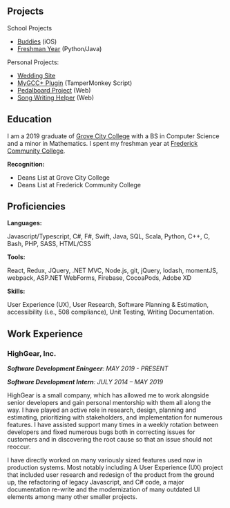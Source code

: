 
## Projects

School Projects

- [Buddies](./site/buddiesIOSProject.html) (iOS)
- [Freshman Year](./site/freshmanYearProjects.html) (Python/Java)


Personal Projects:

- [Wedding Site](https://www.melissaandjake.com)
- [MyGCC+ Plugin](./site/mygccPlusProject.html) (TamperMonkey Script)
- [Pedalboard Project](./site/pedalboardProject.html) (Web)
- [Song Writing Helper](./site/rhymerProject.html) (Web)


## Education

I am a 2019 graduate of [Grove City College](https://www.gcc.edu) with a BS in Computer Science and a minor in Mathematics.
I spent my freshman year at [Frederick Community College](https://www.frederick.edu).

**Recognition:**
- Deans List at Grove City College
- Deans List at Frederick Community College

## Proficiencies

**Languages:**

Javascript/Typescript, C#, F#, Swift, Java, SQL,
Scala, Python, C++, C, Bash, PHP, SASS,
HTML/CSS

**Tools:**

React, Redux, JQuery, .NET MVC, Node.js, git,
jQuery, lodash, momentJS, webpack, ASP.NET
WebForms, Firebase, CocoaPods, Adobe XD

**Skills:**

User Experience (UX), User Research, Software
Planning & Estimation, accessibility (i.e., 508
compliance), Unit Testing, Writing
Documentation.


## Work Experience

### HighGear, Inc.

_**Software Development Eningeer**: MAY 2019 - PRESENT_

_**Software Development Intern**: JULY 2014 – MAY 2019_

HighGear is a small company, which has allowed me to work alongside senior developers and gain personal mentorship with them all along the way.
I have played an active role in research, design, planning and estimating, prioritizing with stakeholders, and implementation for numerous features.
I have assisted support many times in a weekly rotation between developers and fixed numerous bugs both in correcting issues for customers and in discovering the root cause so that an issue should not reoccur. 

I have directly worked on many variously sized features used now in production systems. Most notably including A User Experience (UX) project that included user research and redesign of the product from the ground up, the refactoring of legacy Javascript, and C# code, a major documentation re-write and the modernization of many outdated UI elements among many other smaller projects.


